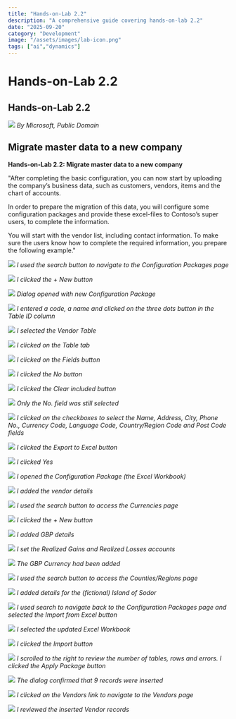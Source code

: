 ```yaml
---
title: "Hands-on-Lab 2.2"
description: "A comprehensive guide covering hands-on-lab 2.2"
date: "2025-09-20"
category: "Development"
image: "/assets/images/lab-icon.png"
tags: ["ai","dynamics"]
---
```


# Hands-on-Lab 2.2

## Hands-on-Lab 2.2

![](/assets/images/hands-on-lab2.2/dynamics365-color.svg)
*By Microsoft, Public Domain*


## Migrate master data to a new company

**Hands-on-Lab 2.2: Migrate master data to a new company**

"After completing the basic configuration, you can now start by uploading the company’s business data, such as customers, vendors, items and the chart of accounts.

In order to prepare the migration of this data, you will configure some configuration packages and provide these excel-files to Contoso’s super users, to complete the information.

You will start with the vendor list, including contact information. To make sure the users know how to complete the required information, you prepare the following example."

![](/assets/images/hands-on-lab2.2/screen-shot-2023-11-22-at-12.37.32-pm-1543x473.png)
*I used the search button to navigate to the Configuration Packages page*

![](/assets/images/hands-on-lab2.2/screen-shot-2023-11-22-at-12.37.49-pm-1541x810.png)
*I clicked the + New button*

![](/assets/images/hands-on-lab2.2/screen-shot-2023-11-22-at-12.41.24-pm-1546x812.png)
*Dialog opened with new Configuration Package*

![](/assets/images/hands-on-lab2.2/screen-shot-2023-11-22-at-12.42.22-pm-1542x808.png)
*I entered a code, a name and clicked on the three dots button in the Table ID column*

![](/assets/images/hands-on-lab2.2/screen-shot-2023-11-22-at-12.42.38-pm-1541x810.png)
*I selected the Vendor Table*

![](/assets/images/hands-on-lab2.2/screen-shot-2023-11-22-at-12.42.49-pm-1544x809.png)
*I clicked on the Table tab*

![](/assets/images/hands-on-lab2.2/screen-shot-2023-11-22-at-12.44.35-pm-1544x810.png)
*I clicked on the Fields button*

![](/assets/images/hands-on-lab2.2/screen-shot-2023-11-22-at-12.44.51-pm-1543x809.png)
*I clicked the No button*

![](/assets/images/hands-on-lab2.2/screen-shot-2023-11-22-at-12.45.23-pm-1543x808.png)
*I clicked the Clear included button*

![](/assets/images/hands-on-lab2.2/screen-shot-2023-11-22-at-12.46.02-pm-1545x811.png)
*Only the No. field was still selected*

![](/assets/images/hands-on-lab2.2/screen-shot-2023-11-22-at-12.47.32-pm-1545x811.png)
*I clicked on the checkboxes to select the Name, Address, City, Phone No., Currency Code, Language Code, Country/Region Code and Post Code fields*

![](/assets/images/hands-on-lab2.2/screen-shot-2023-11-22-at-12.48.16-pm-1543x808.png)
*I clicked the Export to Excel button*

![](/assets/images/hands-on-lab2.2/screen-shot-2023-11-22-at-12.48.26-pm-1544x811.png)
*I clicked Yes*

![](/assets/images/hands-on-lab2.2/screen-shot-2023-11-22-at-12.49.32-pm-1543x812.png)
*I opened the Configuration Package (the Excel Workbook)*

![](/assets/images/hands-on-lab2.2/screen-shot-2023-11-24-at-3.07.41-pm-1836x827.png)
*I added the vendor details*

![](/assets/images/hands-on-lab2.2/screen-shot-2023-11-23-at-12.25.53-pm-1536x803.png)
*I used the search button to access the Currencies page*

![](/assets/images/hands-on-lab2.2/screen-shot-2023-11-23-at-12.26.05-pm-1536x804.png)
*I clicked the + New button*

![](/assets/images/hands-on-lab2.2/screen-shot-2023-11-23-at-3.16.55-pm-1536x808.png)
*I added GBP details*

![](/assets/images/hands-on-lab2.2/screen-shot-2023-11-23-at-3.19.38-pm-1536x803.png)
*I set the Realized Gains and Realized Losses accounts*

![](/assets/images/hands-on-lab2.2/screen-shot-2023-11-23-at-3.19.53-pm-1536x804.png)
*The GBP Currency had been added*

![](/assets/images/hands-on-lab2.2/screen-shot-2023-11-23-at-3.21.17-pm-1536x808.png)
*I used the search button to access the Counties/Regions page*

![](/assets/images/hands-on-lab2.2/screen-shot-2023-11-23-at-3.24.11-pm-1536x804.png)
*I added details for the (fictional) Island of Sodor*

![](/assets/images/hands-on-lab2.2/screen-shot-2023-11-23-at-3.55.23-pm-1536x803.png)
*I used search to navigate back to the Configuration Packages page and selected the Import from Excel button*

![](/assets/images/hands-on-lab2.2/screen-shot-2023-11-23-at-3.55.34-pm-1536x807.png)
*I selected the updated Excel Workbook*

![](/assets/images/hands-on-lab2.2/screen-shot-2023-11-23-at-3.56.21-pm-1536x806.png)
*I clicked the Import button*

![](/assets/images/hands-on-lab2.2/screen-shot-2023-11-23-at-3.56.58-pm-1536x806.png)
*I scrolled to the right to review the number of tables, rows and errors. I clicked the Apply Package button*

![](/assets/images/hands-on-lab2.2/screen-shot-2023-11-23-at-3.57.11-pm-1536x807.png)
*The dialog confirmed that 9 records were inserted*

![](/assets/images/hands-on-lab2.2/screen-shot-2023-11-23-at-3.57.24-pm-1536x807.png)
*I clicked on the Vendors link to navigate to the Vendors page*

![](/assets/images/hands-on-lab2.2/screen-shot-2023-11-23-at-3.57.38-pm-1536x804.png)
*I reviewed the inserted Vendor records*
